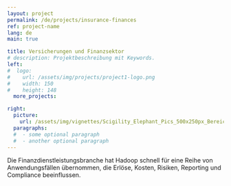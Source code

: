 ```yaml
---
layout: project
permalink: /de/projects/insurance-finances
ref: project-name
lang: de
main: true

title: Versicherungen und Finanzsektor
# description: Projektbeschreibung mit Keywords.
left:
#  logo:
#    url: /assets/img/projects/project1-logo.png
#    width: 150
#    height: 148
  more_projects:

right:
  picture:
    url: /assets/img/vignettes/Scigility_Elephant_Pics_500x250px_Bereich_4.jpg
  paragraphs:
  #  - some optional paragraph
  #  - another optional paragraph
---
```


Die Finanzdienstleistungsbranche hat Hadoop schnell für eine Reihe von Anwendungsfällen übernommen, die Erlöse, Kosten, Risiken, Reporting und Compliance beeinflussen.
